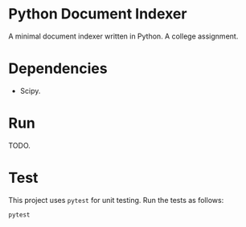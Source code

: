 # Python Document Indexer

A minimal document indexer written in Python. A college assignment.

# Dependencies

- Scipy.

# Run

TODO.

# Test

This project uses `pytest` for unit testing. Run the tests as follows:

```
pytest
```
